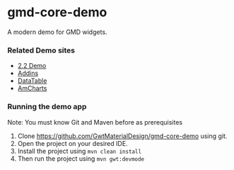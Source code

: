 # gmd-core-demo
A modern demo for GMD widgets.

### Related Demo sites
- [2.2 Demo](https://gwtmaterialdesign.github.io/gwt-material-demo/#countUp) 
- [Addins](https://gwtmaterialdesign.github.io/gmd-addins-demo/)
- [DataTable](https://gwtmaterialdesign.github.io/gmd-table-demo/)
- [AmCharts](https://gwtmaterialdesign.github.io/gmd-amcharts4-demo/)

### Running the demo app
Note: You must know Git and Maven before as prerequisites
1. Clone https://github.com/GwtMaterialDesign/gmd-core-demo using git.
2. Open the project on your desired IDE.
3. Install the project using `mvn clean install`
4. Then run the project using `mvn gwt:devmode`
